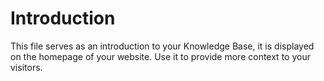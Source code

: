 # Introduction

This file serves as an introduction to your Knowledge Base, it is displayed on the homepage of your website. Use it to provide more context to your visitors.



